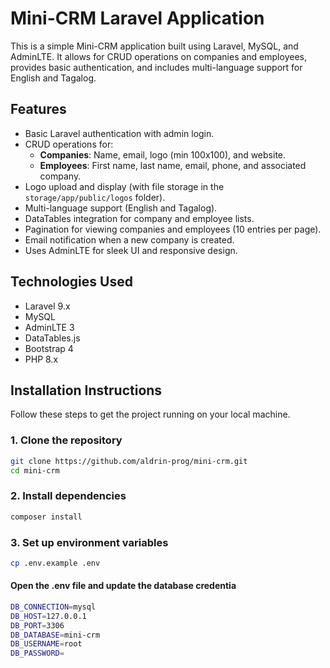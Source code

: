 # **Mini-CRM Laravel Application**

This is a simple Mini-CRM application built using Laravel, MySQL, and AdminLTE. It allows for CRUD operations on companies and employees, provides basic authentication, and includes multi-language support for English and Tagalog.

## **Features**

- Basic Laravel authentication with admin login.
- CRUD operations for:
  - **Companies**: Name, email, logo (min 100x100), and website.
  - **Employees**: First name, last name, email, phone, and associated company.
- Logo upload and display (with file storage in the `storage/app/public/logos` folder).
- Multi-language support (English and Tagalog).
- DataTables integration for company and employee lists.
- Pagination for viewing companies and employees (10 entries per page).
- Email notification when a new company is created.
- Uses AdminLTE for sleek UI and responsive design.

## **Technologies Used**

- Laravel 9.x
- MySQL
- AdminLTE 3
- DataTables.js
- Bootstrap 4
- PHP 8.x

## **Installation Instructions**

Follow these steps to get the project running on your local machine.

### **1. Clone the repository**

```bash
git clone https://github.com/aldrin-prog/mini-crm.git
cd mini-crm
```
### **2. Install dependencies**

```bash
composer install

```
### **3. Set up environment variables**
```bash
cp .env.example .env
```
#### Open the .env file and update the database credentia
```bash
DB_CONNECTION=mysql
DB_HOST=127.0.0.1
DB_PORT=3306
DB_DATABASE=mini-crm
DB_USERNAME=root
DB_PASSWORD=

```